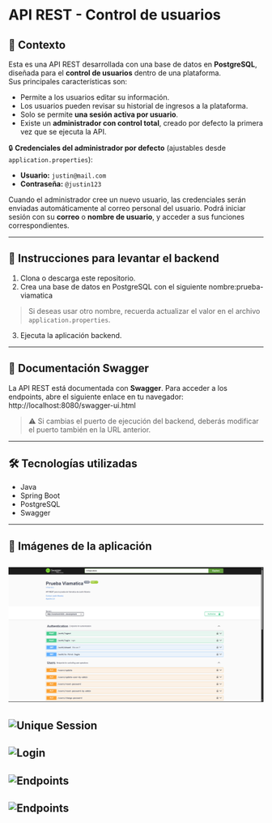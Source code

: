 # API REST - Control de usuarios

## 🧩 Contexto

Esta es una API REST desarrollada con una base de datos en **PostgreSQL**, diseñada para el **control de usuarios** dentro de una plataforma.  
Sus principales características son:

- Permite a los usuarios editar su información.
- Los usuarios pueden revisar su historial de ingresos a la plataforma.
- Solo se permite **una sesión activa por usuario**.
- Existe un **administrador con control total**, creado por defecto la primera vez que se ejecuta la API.

🔒 **Credenciales del administrador por defecto** (ajustables desde `application.properties`):

- **Usuario:** `justin@mail.com`  
- **Contraseña:** `@justin123`

Cuando el administrador cree un nuevo usuario, las credenciales serán enviadas automáticamente al correo personal del usuario. Podrá iniciar sesión con su **correo** o **nombre de usuario**, y acceder a sus funciones correspondientes.

---

## 🚀 Instrucciones para levantar el backend

1. Clona o descarga este repositorio.
2. Crea una base de datos en PostgreSQL con el siguiente nombre:prueba-viamatica
> Si deseas usar otro nombre, recuerda actualizar el valor en el archivo `application.properties`.
3. Ejecuta la aplicación backend.

---

## 📄 Documentación Swagger

La API REST está documentada con **Swagger**. Para acceder a los endpoints, abre el siguiente enlace en tu navegador:
http://localhost:8080/swagger-ui.html
> ⚠️ Si cambias el puerto de ejecución del backend, deberás modificar el puerto también en la URL anterior.

---

## 🛠️ Tecnologías utilizadas

- Java
- Spring Boot
- PostgreSQL
- Swagger

---
## 📸 Imágenes de la aplicación
![Swagger endpoints](./images/Swagger.png)
---
![Unique Session](/images/Unique-Session.png)
---
![Login](/images/Login.png)
---
![Endpoints](/images/Endpoints.png)
---
![Endpoints](/images/Backend-Running.png)
---
